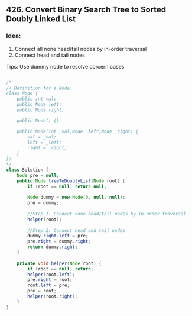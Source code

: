 ## 426. Convert Binary Search Tree to Sorted Doubly Linked List

### Idea:  
1. Connect all none head/tail nodes by in-order traversal
2. Connect head and tail nodes

Tips: Use dummy node to resolve corcern cases

```java

/*
// Definition for a Node.
class Node {
    public int val;
    public Node left;
    public Node right;

    public Node() {}

    public Node(int _val,Node _left,Node _right) {
        val = _val;
        left = _left;
        right = _right;
    }
};
*/
class Solution {
    Node pre = null;
    public Node treeToDoublyList(Node root) {
        if (root == null) return null;
        
        Node dummy = new Node(0, null, null);
        pre = dummy;
        
        //Step 1: Connect none-head/tail nodes by in-order traversal
        helper(root);
        
        //Step 2: Connect head and tail nodes
        dummy.right.left = pre;
        pre.right = dummy.right;
        return dummy.right;
    }
    
    private void helper(Node root) {
        if (root == null) return;
        helper(root.left);
        pre.right = root;
        root.left = pre;
        pre = root;
        helper(root.right);        
    }
}


```
